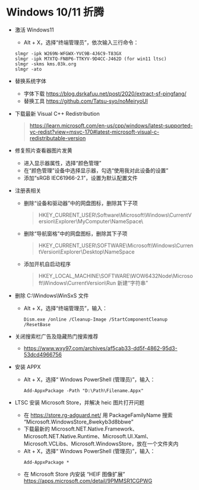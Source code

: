 # Windows 10/11 折腾

- 激活 Windows11
  - Alt + X，选择“终端管理员”，依次输入三行命令：
  ```
  slmgr -ipk W269N-WFGWX-YVC9B-4J6C9-T83GX
  slmgr -ipk M7XTQ-FN8P6-TTKYV-9D4CC-J462D (for win11 ltsc)
  slmgr -skms kms.03k.org
  slmgr -ato
  ```

- 替换系统字体
  - 字体下载 https://blog.dsrkafuu.net/post/2020/extract-sf-pingfang/
  - 替换工具 https://github.com/Tatsu-syo/noMeiryoUI

- 下载最新 Visual C++ Redistribution
  > https://learn.microsoft.com/en-us/cpp/windows/latest-supported-vc-redist?view=msvc-170#latest-microsoft-visual-c-redistributable-version

- 修复照片查看器图片发黄
  - 进入显示器属性，选择“颜色管理”
  - 在“颜色管理”设备中选择显示器，勾选“使用我对此设备的设置”
  - 添加“sRGB IEC61966-2.1”，设置为默认配置文件

- 注册表相关
  - 删除“设备和驱动器”中的网盘图标，删除其下子项
    > HKEY_CURRENT_USER\Software\Microsoft\Windows\CurrentVersion\Explorer\MyComputer\NameSpace\
  - 删除“导航窗格”中的网盘图标，删除其下子项
    > HKEY_CURRENT_USER\SOFTWARE\Microsoft\Windows\CurrentVersion\Explorer\Desktop\NameSpace
  - 添加开机自启动程序
    > HKEY_LOCAL_MACHINE\SOFTWARE\WOW6432Node\Microsoft\Windows\CurrentVersion\Run
    新建“字符串”

- 删除 C:\Windows\WinSxS 文件
  - Alt + X，选择“终端管理员”，输入：
    ```
    Dism.exe /online /Cleanup-Image /StartComponentCleanup /ResetBase
    ```

- 关闭搜索栏广告及隐藏热门搜索推荐
  - https://www.wxy97.com/archives/af5cab33-dd5f-4862-95d3-53dcd4966756

- 安装 APPX
  - Alt + X，选择“ Windows PowerShell (管理员)”，输入：
    ```
    Add-AppxPackage -Path "D:\Path\Filename.Appx"
    ```

- LTSC 安装 Microsoft Store，并解决 heic 图片打开问题
  - 在 https://store.rg-adguard.net/ 用 PackageFamilyName 搜索 “Microsoft.WindowsStore_8wekyb3d8bbwe”
  - 下载最新的 Microsoft.NET.Native.Framework、Microsoft.NET.Native.Runtime、Microsoft.UI.Xaml、Microsoft.VCLibs、Microsoft.WindowsStore，放在一个文件夹内
  - Alt + X，选择“ Windows PowerShell (管理员)”，输入：
    ```
    Add-AppxPackage *
    ```
  - 在 Microsoft Store 内安装 “HEIF 图像扩展” https://apps.microsoft.com/detail/9PMMSR1CGPWG
  
